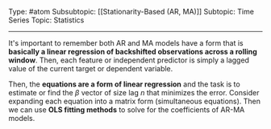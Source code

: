 Type: #atom 
Subsubtopic: [[Stationarity-Based (AR, MA)]]
Subtopic: Time Series
Topic: Statistics

----
It's important to remember both AR and MA models have a form that is **basically a linear regression of backshifted observations across a rolling window**. Then, each feature or independent predictor is simply a lagged value of the current target or dependent variable.

Then, the **equations are a form of linear regression** and the task is to estimate or find the $\beta$ vector of size lag $n$ that minimizes the error. Consider expanding each equation into a matrix form (simultaneous equations). Then we can use **OLS fitting methods** to solve for the coefficients of AR-MA models.